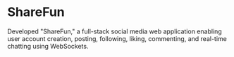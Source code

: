 # ShareFun
Developed "ShareFun," a full-stack social media web application enabling user account creation, posting, following, liking, commenting, and real-time chatting using WebSockets.
